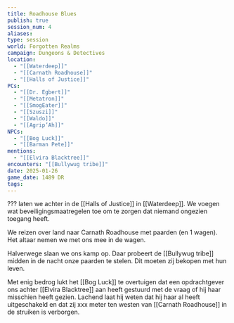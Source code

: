 ```yaml
---
title: Roadhouse Blues
publish: true
session_num: 4
aliases: 
type: session
world: Forgotten Realms
campaign: Dungeons & Detectives
location:
  - "[[Waterdeep]]"
  - "[[Carnath Roadhouse]]"
  - "[[Halls of Justice]]"
PCs:
  - "[[Dr. Egbert]]"
  - "[[Metatron]]"
  - "[[SmogEater]]"
  - "[[Szuszi]]"
  - "[[Waldo]]"
  - "[[Agrip’Ah]]"
NPCs:
  - "[[Bog Luck]]"
  - "[[Barman Pete]]"
mentions:
  - "[[Elvira Blacktree]]"
encounters: "[[Bullywug tribe]]"
date: 2025-01-26
game_date: 1489 DR
tags:
---
```


??? laten we achter in de [[Halls of Justice]] in [[Waterdeep]]. We voegen wat beveiligingsmaatregelen toe om te zorgen dat niemand ongezien toegang heeft.

We reizen over land naar Carnath Roadhouse met paarden (en 1 wagen). Het altaar nemen we met ons mee in de wagen. 

Halverwege slaan we ons kamp op. Daar probeert de [[Bullywug tribe]] midden in de nacht onze paarden te stelen. Dit moeten zij bekopen met hun leven.

Met enig bedrog lukt het [[Bog Luck]] te overtuigen dat een opdrachtgever ons achter [[Elvira Blacktree]] aan heeft gestuurd met de vraag of hij haar misschien heeft gezien. Lachend laat hij weten dat hij haar al heeft uitgeschakeld en dat zij xxx meter ten westen van [[Carnath Roadhouse]] in de struiken is verborgen. 